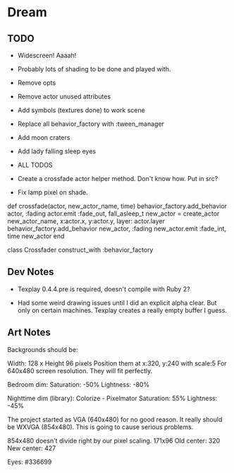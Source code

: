 # Dream

## TODO

- Widescreen!  Aaaah!

- Probably lots of shading to be done and played with.

- Remove opts

- Remove actor unused attributes

- Add symbols (textures done) to work scene

- Replace all behavior_factory with :tween_manager

- Add moon craters

- Add lady falling sleep eyes

- ALL TODOS

- Create a crossfade actor helper method.  Don't know how.  Put in src?

- Fix lamp pixel on shade.

def crossfade(actor, new_actor_name, time)
  behavior_factory.add_behavior actor, :fading
  actor.emit :fade_out, fall_asleep_t
  new_actor = create_actor new_actor_name, x:actor.x, y:actor.y, layer: actor.layer
  behavior_factory.add_behavior new_actor, :fading
  new_actor.emit :fade_int, time
  new_actor
end

class Crossfader
  construct_with :behavior_factory




## Dev Notes
- Texplay 0.4.4.pre is required, doesn't compile with Ruby 2?

- Had some weird drawing issues until I did an explicit alpha clear.
But only on certain machines.  Texplay creates a really empty buffer I guess.


## Art Notes

Backgrounds should be:

Width: 128 x Height 96 pixels
Position them at x:320, y:240 with scale:5
For 640x480 screen resolution.  They will fit perfectly.

Bedroom dim:
Saturation: -50%
Lightness: -80%

Nighttime dim (library):
Colorize - Pixelmator
Saturation: 55%
Lightness: -45%


The project started as VGA (640x480) for no good reason.
It really should be WXVGA (854x480).  This is going to cause
serious problems.

854x480 doesn't divide right by our pixel scaling.  171x96
Old center: 320  New center: 427

Eyes: #336699


